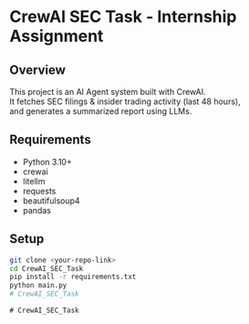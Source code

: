 # CrewAI SEC Task - Internship Assignment

## Overview
This project is an AI Agent system built with CrewAI.  
It fetches SEC filings & insider trading activity (last 48 hours),  
and generates a summarized report using LLMs.

## Requirements
- Python 3.10+
- crewai
- litellm
- requests
- beautifulsoup4
- pandas

## Setup
```bash
git clone <your-repo-link>
cd CrewAI_SEC_Task
pip install -r requirements.txt
python main.py
#   C r e w A I _ S E C _ T a s k  
 #   C r e w A I _ S E C _ T a s k  
 